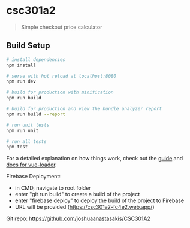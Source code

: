 # csc301a2

> Simple checkout price calculator

## Build Setup

``` bash
# install dependencies
npm install

# serve with hot reload at localhost:8080
npm run dev

# build for production with minification
npm run build

# build for production and view the bundle analyzer report
npm run build --report

# run unit tests
npm run unit

# run all tests
npm test
```

For a detailed explanation on how things work, check out the [guide](http://vuejs-templates.github.io/webpack/) and [docs for vue-loader](http://vuejs.github.io/vue-loader).


Firebase Deployment:
- in CMD, navigate to root folder
- enter "git run build" to create a build of the project
- enter "firebase deploy" to deploy the build of the project to Firebase
- URL will be provided (https://csc301a2-fc4e2.web.app/)


Git repo: https://github.com/joshuaanastasakis/CSC301A2